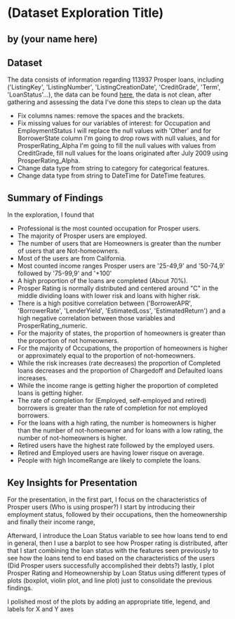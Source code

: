 # (Dataset Exploration Title)
## by (your name here)


## Dataset

The data consists of information regarding 113937 Prosper loans, including ('ListingKey', 'ListingNumber', 'ListingCreationDate', 'CreditGrade', 'Term', 'LoanStatus'...), the data can be found [here]( https://s3.amazonaws.com/udacity-hosted-downloads/ud651/prosperLoanData.csv), the data is not clean, after gathering and assessing the data I've done this steps to clean up the data
- Fix columns names: remove the spaces and the brackets.
- Fix missing values for our variables of interest: for Occupation and EmploymentStatus I will replace the null values with 'Other' and for BorrowerState column I'm going to drop rows with null values, and for ProsperRating_Alpha I'm going to fill the null values with values from CreditGrade, fill null values for the loans originated after July 2009 using ProsperRating_Alpha.
- Change data type from string to category for categorical features.
- Change data type from string to DateTime for DateTime features.


## Summary of Findings

In the exploration, I found that
- Professional is the most counted occupation for Prosper users.
- The majority of Prosper users are employed.
- The number of users that are Homeowners is greater than the number of users that are Not-homeowners.
- Most of the users are from California.
- Most counted income ranges Prosper users are '25-49,9' and '50-74,9' followed by '75-99,9' and '+100'
- A high proportion of the loans are completed (About 70%).
- Prosper Rating is normally distributed and centered around "C" in the middle dividing loans with lower risk and loans with higher risk.
- There is a high positive correlation between ('BorrowerAPR', 'BorrowerRate', 'LenderYield', 'EstimatedLoss', 'EstimatedReturn') and a high negative correlation between those variables and ProsperRating_numeric.
- For the majority of states, the proportion of homeowners is greater than the proportion of not homeowners.
- For the majority of Occupations, the proportion of homeowners is higher or approximately equal to the proportion of not-homeowners.
- While the risk increases (rate decreases) the proportion of Completed loans decreases and the proportion of Chargedoff and Defaulted loans increases.
- While the income range is getting higher the proportion of completed loans is getting higher.
- The rate of completion for (Employed, self-employed and retired) borrowers is greater than the rate of completion for not employed borrowers.
- For the loans with a high rating, the number is homeowners is higher than the number of not-homeowner and for loans with a low rating, the number of not-homeowners is higher.
- Retired users have the highest rate followed by the employed users.
- Retired and Employed users are having lower risque on average.
- People with high IncomeRange are likely to complete the loans.

## Key Insights for Presentation

For the presentation, in the first part, I focus on the characteristics of Prosper users (Who is using prosper?)
I start by introducing their employment status, followed by their occupations, then the homeownership and finally their income range, 

Afterward, I introduce the Loan Status variable to see how loans tend to end in general, then I use a barplot to see how Prosper rating is distributed, after that I start combining the loan status with the features seen previously to see how the loans tend to end based on the characteristics of the users (Did Prosper users successfully accomplished their debts?)
lastly, I plot Prosper Rating and Homeownership by Loan Status using different types of plots (boxplot, violin plot, and line plot) just to consolidate the previous findings.

I polished most of the plots by adding an appropriate title, legend, and labels for X and Y axes
